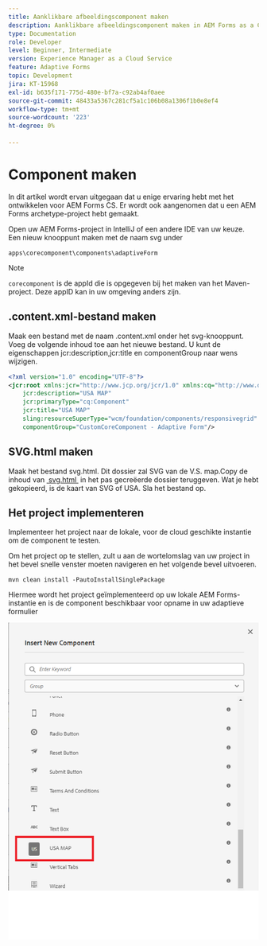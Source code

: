 ```yaml
---
title: Aanklikbare afbeeldingscomponent maken
description: Aanklikbare afbeeldingscomponent maken in AEM Forms as a Cloud Service
type: Documentation
role: Developer
level: Beginner, Intermediate
version: Experience Manager as a Cloud Service
feature: Adaptive Forms
topic: Development
jira: KT-15968
exl-id: b635f171-775d-480e-bf7a-c92ab4af0aee
source-git-commit: 48433a5367c281cf5a1c106b08a1306f1b0e8ef4
workflow-type: tm+mt
source-wordcount: '223'
ht-degree: 0%

---
```


# Component maken

In dit artikel wordt ervan uitgegaan dat u enige ervaring hebt met het ontwikkelen voor AEM Forms CS. Er wordt ook aangenomen dat u een AEM Forms archetype-project hebt gemaakt.

Open uw AEM Forms-project in IntelliJ of een andere IDE van uw keuze. Een nieuw knooppunt maken met de naam svg under

```
apps\corecomponent\components\adaptiveForm
```

>[!NOTE]
>
> ``corecomponent`` is de appId die is opgegeven bij het maken van het Maven-project. Deze appID kan in uw omgeving anders zijn.


## .content.xml-bestand maken

Maak een bestand met de naam .content.xml onder het svg-knooppunt. Voeg de volgende inhoud toe aan het nieuwe bestand. U kunt de eigenschappen jcr:description,jcr:title en componentGroup naar wens wijzigen.

```xml
<?xml version="1.0" encoding="UTF-8"?>
<jcr:root xmlns:jcr="http://www.jcp.org/jcr/1.0" xmlns:cq="http://www.day.com/jcr/cq/1.0" xmlns:sling="http://sling.apache.org/jcr/sling/1.0"
    jcr:description="USA MAP"
    jcr:primaryType="cq:Component"
    jcr:title="USA MAP"
    sling:resourceSuperType="wcm/foundation/components/responsivegrid"
    componentGroup="CustomCoreComponent - Adaptive Form"/>
```

## SVG.html maken

Maak het bestand svg.html. Dit dossier zal SVG van de V.S. map.Copy de inhoud van [&#x200B; svg.html &#x200B;](assets/svg.html) in het pas gecreëerde dossier teruggeven. Wat je hebt gekopieerd, is de kaart van SVG of USA. Sla het bestand op.

## Het project implementeren

Implementeer het project naar de lokale, voor de cloud geschikte instantie om de component te testen.

Om het project op te stellen, zult u aan de wortelomslag van uw project in het bevel snelle venster moeten navigeren en het volgende bevel uitvoeren.

```
mvn clean install -PautoInstallSinglePackage
```

Hiermee wordt het project geïmplementeerd op uw lokale AEM Forms-instantie en is de component beschikbaar voor opname in uw adaptieve formulier

![&#x200B; usa-kaart &#x200B;](./assets/usa-map.png)
